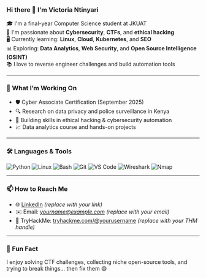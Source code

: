### Hi there 👋 I'm Victoria Ntinyari

🎓 I'm a final-year Computer Science student at JKUAT  
🔐 I'm passionate about **Cybersecurity**, **CTFs**, and **ethical hacking**  
🖥️ Currently learning: **Linux**, **Cloud**, **Kubernetes**, and **SEO**  
📊 Exploring: **Data Analytics**, **Web Security**, and **Open Source Intelligence (OSINT)**  
📚 I love to reverse engineer challenges and build automation tools

---

### 🧠 What I’m Working On
- 🛡️ Cyber Associate Certification (September 2025)
- 🔍 Research on data privacy and police surveillance in Kenya
- 🎯 Building skills in ethical hacking & cybersecurity automation
- 📈 Data analytics course and hands-on projects

---

### 🛠️ Languages & Tools
![Python](https://img.shields.io/badge/-Python-3776AB?style=flat&logo=python&logoColor=white)
![Linux](https://img.shields.io/badge/-Linux-FCC624?style=flat&logo=linux&logoColor=black)
![Bash](https://img.shields.io/badge/-Bash-4EAA25?style=flat&logo=gnu-bash&logoColor=white)
![Git](https://img.shields.io/badge/-Git-F05032?style=flat&logo=git&logoColor=white)
![VS Code](https://img.shields.io/badge/-VSCode-007ACC?style=flat&logo=visual-studio-code&logoColor=white)
![Wireshark](https://img.shields.io/badge/-Wireshark-1679A7?style=flat&logo=wireshark&logoColor=white)
![Nmap](https://img.shields.io/badge/-Nmap-205081?style=flat&logo=nmap&logoColor=white)

---

### 📫 How to Reach Me
- 🌐 [LinkedIn](https://www.linkedin.com/in/victoria-ntinyari) *(replace with your link)*
- ✉️ Email: *yourname@example.com* *(replace with your email)*
- 🧠 TryHackMe: [tryhackme.com/@yourusername](https://tryhackme.com) *(replace with your THM handle)*

---

### 📌 Fun Fact
I enjoy solving CTF challenges, collecting niche open-source tools, and trying to break things... then fix them 😄

